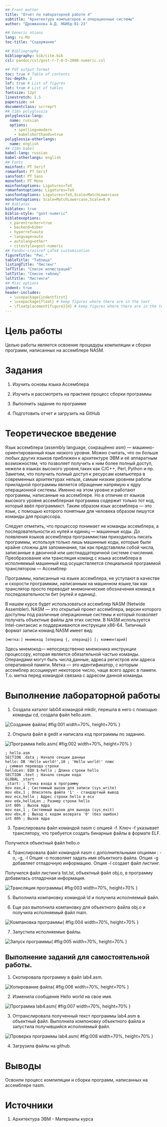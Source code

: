 ```yaml
---
## Front matter
title: "Отчёт по лабораторной работе 4"
subtitle: "Архитектура компьютеров и операционные системы"
author: "Дрожжанова А.Д. НБИбд-01-23"

## Generic otions
lang: ru-RU
toc-title: "Содержание"

## Bibliography
bibliography: bib/cite.bib
csl: pandoc/csl/gost-r-7-0-5-2008-numeric.csl

## Pdf output format
toc: true # Table of contents
toc-depth: 2
lof: true # List of figures
lot: true # List of tables
fontsize: 12pt
linestretch: 1.5
papersize: a4
documentclass: scrreprt
## I18n polyglossia
polyglossia-lang:
  name: russian
  options:
	- spelling=modern
	- babelshorthands=true
polyglossia-otherlangs:
  name: english
## I18n babel
babel-lang: russian
babel-otherlangs: english
## Fonts
mainfont: PT Serif
romanfont: PT Serif
sansfont: PT Sans
monofont: PT Mono
mainfontoptions: Ligatures=TeX
romanfontoptions: Ligatures=TeX
sansfontoptions: Ligatures=TeX,Scale=MatchLowercase
monofontoptions: Scale=MatchLowercase,Scale=0.9
## Biblatex
biblatex: true
biblio-style: "gost-numeric"
biblatexoptions:
  - parentracker=true
  - backend=biber
  - hyperref=auto
  - language=auto
  - autolang=other*
  - citestyle=gost-numeric
## Pandoc-crossref LaTeX customization
figureTitle: "Рис."
tableTitle: "Таблица"
listingTitle: "Листинг"
lofTitle: "Список иллюстраций"
lotTitle: "Список таблиц"
lolTitle: "Листинги"
## Misc options
indent: true
header-includes:
  - \usepackage{indentfirst}
  - \usepackage{float} # keep figures where there are in the text
  - \floatplacement{figure}{H} # keep figures where there are in the text
---
```


# Цель работы

Целью работы является освоение процедуры компиляции и сборки программ, написанных на ассемблере NASM.

# Задания

1. Изучить основы языка Ассемблера

2. Изучить и рассмотреть на практике процесс сборки программы

3. Выполнить задание по программе

4. Подготовить отчет и загрузить на GitHub

# Теоретическое введение

Язык ассемблера (assembly language, сокращённо asm) — машинно-ориентированный
язык низкого уровня. Можно считать, что он больше любых других языков приближен к
архитектуре ЭВМ и её аппаратным возможностям, что позволяет получить к ним более
полный доступ, нежели в языках высокого уровня,таких как C/C++, Perl, Python и пр. Заметим,
что получить полный доступ к ресурсам компьютера в современных архитектурах нельзя,
самым низким уровнем работы прикладной программы является обращение напрямую к
ядру операционной системы. Именно на этом уровне и работают программы, написанные
на ассемблере. Но в отличие от языков высокого уровня ассемблерная программа содержит
только тот код, который ввёл программист. Таким образом язык ассемблера — это язык, с
помощью которого понятным для человека образом пишутся команды для процессора.

Следует отметить, что процессор понимает не команды ассемблера, а последовательности
из нулей и единиц — машинные коды. До появления языков ассемблера программистам
приходилось писать программы, используя только лишь машинные коды, которые были
крайне сложны для запоминания, так как представляли собой числа, записанные в двоичной
или шестнадцатеричной системе счисления. Преобразование или трансляция команд с языка ассемблера в исполняемый машинный код осуществляется специальной программой
транслятором — Ассемблер

Программы, написанные на языке ассемблера, не уступают в качестве и скорости программам, написанным на машинном языке,так как транслятор просто переводит мнемонические
обозначения команд в последовательности бит (нулей и единиц).

В нашем курсе будет использоваться ассемблер NASM (Netwide Assembler).
NASM — это открытый проект ассемблера, версии которого доступны под различные
операционные системы и который позволяет получать объектные файлы для этих систем. В
NASM используется Intel-синтаксис и поддерживаются инструкции x86-64.
Типичный формат записи команд NASM имеет вид: 

```[метка:] мнемокод [операнд {, операнд}] [; комментарий]```

Здесь мнемокод— непосредственно мнемоника инструкции процессору, которая является
обязательной частью команды. Операндами могут быть числа,данные, адреса регистров или
адреса оперативной памяти. Метка — это идентификатор, с которым ассемблер ассоциирует
некоторое число, чаще всего адрес в памяти. Т.о. метка перед командой связана с адресом
данной команды.


# Выполнение лабораторной работы

1. Создала каталог lab04 командой mkdir, перешла в него с помощью команды cd, создала файл hello.asm.

![Создание файла](image/01.png){ #fig:001 width=70%, height=70% }

2. Открыла файл в gedit и написала код программы по заданию.

![Программа hello.asm](image/02.png){ #fig:002 width=70%, height=70% }

```
; hello.asm
SECTION .data ; Начало секции данных
hello: DB 'Hello world!',10 ; 'Hello world!' плюс
; символ перевода строки
helloLen: EQU $-hello ; Длина строки hello
SECTION .text ; Начало секции кода
GLOBAL _start
_start: ; Точка входа в программу
mov eax,4 ; Системный вызов для записи (sys_write)
mov ebx,1 ; Описатель файла '1' - стандартный вывод
mov ecx,hello ; Адрес строки hello в ecx
mov edx,helloLen ; Размер строки hello
int 80h ; Вызов ядра
mov eax,1 ; Системный вызов для выхода (sys_exit)
mov ebx,0 ; Выход с кодом возврата '0' (без ошибок)
int 80h ; Вызов ядра
```
3. Транслировала файл командой nasm c опцией -f. Ключ -f указывает транслятору, что требуется создать
бинарные файлы в формате ELF. 

Получился объектный файл hello.o

4. Транслировала файл командой nasm с дополнительными опциями : -o, -g, -l
Опция -o позволяет задать имя объектного файла. 
Опция -g добавляет отладочную информацию. 
Опция -l создает файл листинг. 

Получился файл листинга list.lst, объектный файл obj.o, в программу добавилась отладочная информация.

![Трансляция программы](image/03.png){ #fig:003 width=70%, height=70% }

5. Выполнила компановку командой ld и получила исполняемый файл.

6. Еще раз выполнила компановку для объектного файла obj.o и получила исполняемый файл main.

![Компановка программы](image/04.png){ #fig:004 width=70%, height=70% }

7. Запустила исполняемые файлы.

![Запуск программы](image/05.png){ #fig:005 width=70%, height=70% }

## Выполнение заданий для самостоятельной работы.

1. Скопировала программу в файл lab4.asm.

![Копирование файла](image/06.png){ #fig:006 width=70%, height=70% }

2. Изменила сообщение Hello world на свое имя.

![Программа lab4.asm](image/07.png){ #fig:007 width=70%, height=70% }

3. Оттранслировала полученный текст программы lab4.asm в объектный файл. Выполнила
компоновку объектного файла и запустила получившийся исполняемый файл.

![Проверка программы lab4.asm](image/08.png){ #fig:008 width=70%, height=70% }

4. Загрузила файлы на github.

# Выводы

Освоили процесс компиляции и сборки программ, написанных на ассемблере nasm.

# Источники

1. Архитектура ЭВМ - Материалы курса
